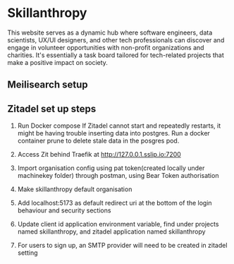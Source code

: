 # Skillanthropy

This website serves as a dynamic hub where software engineers, data scientists, UX/UI designers, and other tech professionals can discover and engage in volunteer opportunities with non-profit organizations and charities. It's essentially a task board tailored for tech-related projects that make a positive impact on society.

## Meilisearch setup

## Zitadel set up steps

1. Run Docker compose
   If Zitadel cannot start and repeatedly restarts, it might be having trouble inserting data into postgres. Run a docker container prune to delete stale data in the posgres pod.

2. Access Zit behind Traefik at http://127.0.0.1.sslip.io:7200
3. Import organisation config using pat token(created locally under machinekey folder) through postman, using Bear Token authorisation
4. Make skillanthropy default organisation
5. Add localhost:5173 as default redirect uri at the bottom of the login behaviour and security sections
6. Update client id application environment variable, find under projects named skillanthropy, and zitadel application named skillanthropy
7. For users to sign up, an SMTP provider will need to be created in zitadel setting
